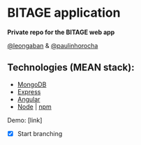 BITAGE application
================

<strong>Private repo for the BITAGE web app</strong>

<a href="https://twitter.com@leongaban">@leongaban</a> & <a href="https://twitter.com@paulinhorocha">@paulinhorocha</a>

Technologies (MEAN stack):
------
* <a href="http://docs.mongodb.org/manual/">MongoDB</a>
* <a href="http://expressjs.com/">Express</a>
* <a href="https://docs.angularjs.org/guide">Angular</a>
* <a href="http://nodejs.org/api/">Node</a> | <a href="https://www.npmjs.com/">npm</a>

Demo: [link]

- [x] Start branching
